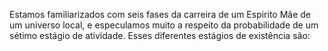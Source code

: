 ﻿Estamos familiarizados com seis fases da carreira de um Espirito Mãe de um universo local, e especulamos muito a respeito da probabilidade de um sétimo estágio de atividade. Esses diferentes estágios de existência são: